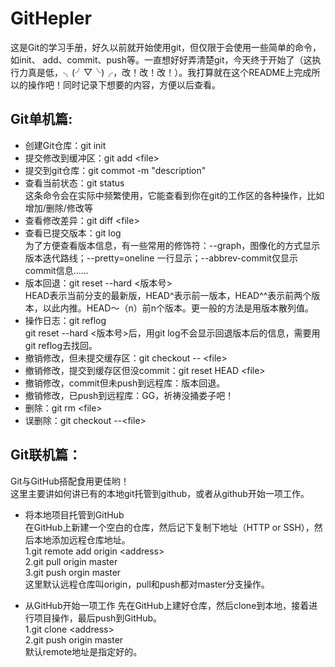 # GitHepler
这是Git的学习手册，好久以前就开始使用git，但仅限于会使用一些简单的命令，如init、
add、commit、push等。一直想好好弄清楚git，今天终于开始了（这执行力真是低，╮(╯▽╰)╭，改！改！改！）。我打算就在这个README上完成所以的操作吧！同时记录下想要的内容，方便以后查看。</br>

## Git单机篇:
- 创建Git仓库：git init
- 提交修改到缓冲区：git add \<file\>
- 提交到git仓库：git commot -m "description"
- 查看当前状态：git status</br>
这条命令会在实际中频繁使用，它能查看到你在git的工作区的各种操作，比如增加/删除/修改等
- 查看修改差异：git diff \<file\>
- 查看已提交版本：git log</br>
为了方便查看版本信息，有一些常用的修饰符：--graph，图像化的方式显示版本迭代路线；--pretty=oneline 一行显示；--abbrev-commit仅显示commit信息......
- 版本回退：git reset --hard \<版本号\></br>
HEAD表示当前分支的最新版，HEAD^表示前一版本，HEAD^^表示前两个版本，以此内推。HEAD～（n）前n个版本。更一般的方法是用版本散列值。
- 操作日志：git reflog</br>
git reset --hard \<版本号\>后，用git log不会显示回退版本后的信息，需要用git reflog去找回。
- 撤销修改，但未提交缓存区：git checkout -- \<file\>
- 撤销修改，提交到缓存区但没commit：git reset HEAD \<file\>
- 撤销修改，commit但未push到远程库：版本回退。
- 撤销修改，已push到远程库：GG，祈祷没捅娄子吧！
- 删除：git rm \<file\>
- 误删除：git checkout --\<file\>

## Git联机篇：
Git与GitHub搭配食用更佳哟！<br>
这里主要讲如何讲已有的本地git托管到github，或者从github开始一项工作。

- 将本地项目托管到GitHub<br>
在GitHub上新建一个空白的仓库，然后记下复制下地址（HTTP or SSH），然后本地添加远程仓库地址。</br>
1.git remote add origin \<address\></br>
2.git pull origin master<br>
3.git push orgin master</br>
这里默认远程仓库叫origin，pull和push都对master分支操作。</br>

- 从GitHub开始一项工作
先在GitHub上建好仓库，然后clone到本地，接着进行项目操作，最后push到GitHub。</br>
1.git clone \<address\><br>
2.git push origin master</br>
默认remote地址是指定好的。
